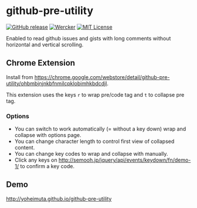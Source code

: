 # github-pre-utility

[![GitHub release](http://img.shields.io/github/release/yoheimuta/github-pre-utility.svg?style=flat-square)][release]
[![Wercker](http://img.shields.io/wercker/ci/54393fe184570fc622001411.svg?style=flat-square)][wercker]
[![MIT License](http://img.shields.io/badge/license-MIT-blue.svg?style=flat-square)][license]

[release]: https://github.com/yoheimuta/github-pre-utility/releases
[wercker]: https://app.wercker.com/project/bykey/07449a9cbfed0c4e758316f792c19909
[license]: https://github.com/yoheimuta/github-pre-utility/blob/master/LICENSE

Enabled to read github issues and gists with long comments without horizontal and vertical scrolling.

## Chrome Extension

Install from https://chrome.google.com/webstore/detail/github-pre-utility/ohbmbjnjnkbfnmilcpklobimhkbdcdjl.

This extension uses the keys `r` to wrap pre/code tag and `t` to collapse pre tag.

### Options

- You can switch to work automatically (= without a key down) wrap and collapse with options page.
- You can change character length to control first view of collapsed content.
- You can change key codes to wrap and collapse with manually.
 - Click any keys on http://semooh.jp/jquery/api/events/keydown/fn/demo-1/ to confirm a key code.

## Demo

http://yoheimuta.github.io/github-pre-utility
